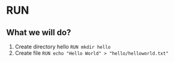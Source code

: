 # RUN

## What we will do?

1. Create directory hello
    `RUN mkdir hello`
2. Create file
    `RUN echo "Hello World" > "hello/helloworld.txt"`
